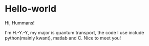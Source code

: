 # Hello-world

Hi, Hummans!

  I'm H.-Y.-Y, my major is quantum transport, the code I use include python(mainly kwant), matlab and C. 
  Nice to meet you!
